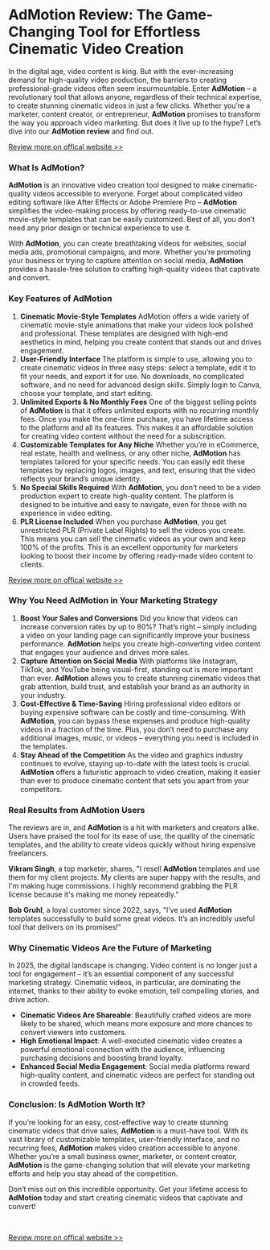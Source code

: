 <div><img src="https://media.licdn.com/dms/image/v2/D5612AQGxLv_OU456RQ/article-cover_image-shrink_720_1280/B56ZV0tkgVGoAI-/0/1741419863353?e=1746662400&v=beta&t=XrrCcGzx07UzwnXeeyj8ufVjh9MfVfD8QKZ5yeptX2Y" loading="lazy" alt="" id="ember551"></div>
<h1 dir="ltr"><span data-scaffold-immersive-reader-title="">AdMotion Review: The Game-Changing Tool for Effortless Cinematic Video Creation</span></h1>
<div>
  <div>    
  </div>
  <div data-scaffold-immersive-reader-content="">
    <div>
      <div dir="ltr">
        <div tabindex="0">
          <p id="ember568">In the digital age, video content is king. But with the ever-increasing demand for high-quality video production, the barriers to creating professional-grade videos often seem insurmountable. Enter <strong>AdMotion</strong> &ndash; a revolutionary tool that allows anyone, regardless of their technical expertise, to create stunning cinematic videos in just a few clicks. Whether you&rsquo;re a marketer, content creator, or entrepreneur, <strong>AdMotion</strong> promises to transform the way you approach video marketing. But does it live up to the hype? Let&rsquo;s dive into our <strong>AdMotion review</strong> and find out.</p>
          <p id="ember569"><a target="_self" tabindex="0" href="https://aidigireview.com/admotion-review/" data-test-app-aware-link="">Review more on offical website &gt;&gt;</a></p>
          <h3 id="ember570">What Is AdMotion?</h3>
          <p id="ember571"><strong>AdMotion</strong> is an innovative video creation tool designed to make cinematic-quality videos accessible to everyone. Forget about complicated video editing software like After Effects or Adobe Premiere Pro &ndash; <strong>AdMotion</strong> simplifies the video-making process by offering ready-to-use cinematic movie-style templates that can be easily customized. Best of all, you don&rsquo;t need any prior design or technical experience to use it.</p>
          <p id="ember572">With <strong>AdMotion</strong>, you can create breathtaking videos for websites, social media ads, promotional campaigns, and more. Whether you&rsquo;re promoting your business or trying to capture attention on social media, <strong>AdMotion</strong> provides a hassle-free solution to crafting high-quality videos that captivate and convert.</p>
          <h3 id="ember573">Key Features of AdMotion</h3>
          <p id="ember574">
          <ol>
            <li><strong>Cinematic Movie-Style Templates</strong> AdMotion offers a wide variety of cinematic movie-style animations that make your videos look polished and professional. These templates are designed with high-end aesthetics in mind, helping you create content that stands out and drives engagement.</li>
            <li><strong>User-Friendly Interface</strong> The platform is simple to use, allowing you to create cinematic videos in three easy steps: select a template, edit it to fit your needs, and export it for use. No downloads, no complicated software, and no need for advanced design skills. Simply login to Canva, choose your template, and start editing.</li>
            <li><strong>Unlimited Exports &amp; No Monthly Fees</strong> One of the biggest selling points of <strong>AdMotion</strong> is that it offers unlimited exports with no recurring monthly fees. Once you make the one-time purchase, you have lifetime access to the platform and all its features. This makes it an affordable solution for creating video content without the need for a subscription.</li>
            <li><strong>Customizable Templates for Any Niche</strong> Whether you&rsquo;re in eCommerce, real estate, health and wellness, or any other niche, <strong>AdMotion</strong> has templates tailored for your specific needs. You can easily edit these templates by replacing logos, images, and text, ensuring that the video reflects your brand&rsquo;s unique identity.</li>
            <li><strong>No Special Skills Required</strong> With <strong>AdMotion</strong>, you don&rsquo;t need to be a video production expert to create high-quality content. The platform is designed to be intuitive and easy to navigate, even for those with no experience in video editing.</li>
            <li><strong>PLR License Included</strong> When you purchase <strong>AdMotion</strong>, you get unrestricted PLR (Private Label Rights) to sell the videos you create. This means you can sell the cinematic videos as your own and keep 100% of the profits. This is an excellent opportunity for marketers looking to boost their income by offering ready-made video content to clients.</li>
          </ol>
          </p>
          <p id="ember575"><a target="_self" tabindex="0" href="https://aidigireview.com/admotion-review/" data-test-app-aware-link="">Review more on offical website &gt;&gt;</a></p>
          <h3 id="ember576">Why You Need AdMotion in Your Marketing Strategy</h3>
          <p id="ember577">
          <ol>
            <li><strong>Boost Your Sales and Conversions</strong> Did you know that videos can increase conversion rates by up to 80%? That&rsquo;s right &ndash; simply including a video on your landing page can significantly improve your business performance. <strong>AdMotion</strong> helps you create high-converting video content that engages your audience and drives more sales.</li>
            <li><strong>Capture Attention on Social Media</strong> With platforms like Instagram, TikTok, and YouTube being visual-first, standing out is more important than ever. <strong>AdMotion</strong> allows you to create stunning cinematic videos that grab attention, build trust, and establish your brand as an authority in your industry.</li>
            <li><strong>Cost-Effective &amp; Time-Saving</strong> Hiring professional video editors or buying expensive software can be costly and time-consuming. With <strong>AdMotion</strong>, you can bypass these expenses and produce high-quality videos in a fraction of the time. Plus, you don&rsquo;t need to purchase any additional images, music, or videos &ndash; everything you need is included in the templates.</li>
            <li><strong>Stay Ahead of the Competition</strong> As the video and graphics industry continues to evolve, staying up-to-date with the latest tools is crucial. <strong>AdMotion</strong> offers a futuristic approach to video creation, making it easier than ever to produce cinematic content that sets you apart from your competitors.</li>
          </ol>
          </p>
          <h3 id="ember578">Real Results from AdMotion Users</h3>
          <p id="ember579">The reviews are in, and <strong>AdMotion</strong> is a hit with marketers and creators alike. Users have praised the tool for its ease of use, the quality of the cinematic templates, and the ability to create videos quickly without hiring expensive freelancers.</p>
          <p id="ember580"><strong>Vikram Singh</strong>, a top marketer, shares, "I resell <strong>AdMotion</strong> templates and use them for my client projects. My clients are super happy with the results, and I'm making huge commissions. I highly recommend grabbing the PLR license because it's making me money repeatedly."</p>
          <p id="ember581"><strong>Bob Gruhl</strong>, a loyal customer since 2022, says, "I&rsquo;ve used <strong>AdMotion</strong> templates successfully to build some great videos. It&rsquo;s an incredibly useful tool that delivers on its promises!"</p>
          <h3 id="ember582">Why Cinematic Videos Are the Future of Marketing</h3>
          <p id="ember583">In 2025, the digital landscape is changing. Video content is no longer just a tool for engagement &ndash; it&rsquo;s an essential component of any successful marketing strategy. Cinematic videos, in particular, are dominating the internet, thanks to their ability to evoke emotion, tell compelling stories, and drive action.</p>
          <p id="ember584">
          <ul>
            <li><strong>Cinematic Videos Are Shareable</strong>: Beautifully crafted videos are more likely to be shared, which means more exposure and more chances to convert viewers into customers.</li>
            <li><strong>High Emotional Impact</strong>: A well-executed cinematic video creates a powerful emotional connection with the audience, influencing purchasing decisions and boosting brand loyalty.</li>
            <li><strong>Enhanced Social Media Engagement</strong>: Social media platforms reward high-quality content, and cinematic videos are perfect for standing out in crowded feeds.</li>
          </ul>
          </p>
          <h3 id="ember585">Conclusion: Is AdMotion Worth It?</h3>
          <p id="ember586">If you&rsquo;re looking for an easy, cost-effective way to create stunning cinematic videos that drive sales, <strong>AdMotion</strong> is a must-have tool. With its vast library of customizable templates, user-friendly interface, and no recurring fees, <strong>AdMotion</strong> makes video creation accessible to anyone. Whether you&rsquo;re a small business owner, marketer, or content creator, <strong>AdMotion</strong> is the game-changing solution that will elevate your marketing efforts and help you stay ahead of the competition.</p>
          <p id="ember587">Don&rsquo;t miss out on this incredible opportunity. Get your lifetime access to <strong>AdMotion</strong> today and start creating cinematic videos that captivate and convert!</p>
          <p id="ember588"><br>
          </p>
          <p id="ember589"><a target="_self" tabindex="0" href="https://aidigireview.com/admotion-review/" data-test-app-aware-link="">Review more on offical website &gt;&gt;</a></p>
        </div>
      </div>
    </div>
  </div>
</div>
